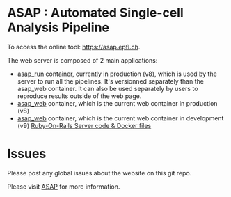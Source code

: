 # ASAP : Automated Single-cell Analysis Pipeline

To access the online tool: <a href="https://asap.epfl.ch">https://asap.epfl.ch</a>.

The web server is composed of 2 main applications:
- [asap_run](https://github.com/DeplanckeLab/asap_run) container, currently in production (v8), which is used by the server to run all the pipelines. It's versionned separately than the asap_web container. It can also be used separately by users to reproduce results outside of the web page.
- [asap_web](https://github.com/fabdavid/asap2_web) container, which is the current web container in production (v8)
- [asap_web](https://github.com/DeplanckeLab/asap_web) container, which is the current web container in development (v9) [Ruby-On-Rails Server code & Docker files](https://github.com/fabdavid/asap2_web)

# Issues
Please post any global issues about the website on this git repo.

Please visit <a href="https://asap.epfl.ch">ASAP</a> for more information.
